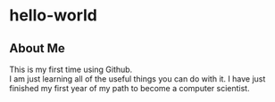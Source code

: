 # hello-world
## About Me
This is my first time using Github.  
I am just learning all of the useful things you can do with it. 
I have just finished my first year of my path to become a computer scientist.
